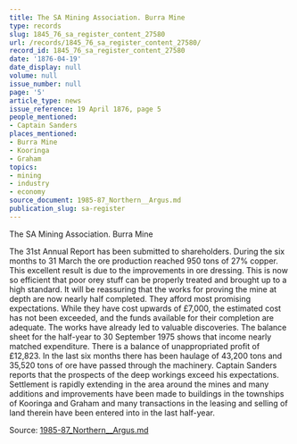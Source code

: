 ```yaml
---
title: The SA Mining Association. Burra Mine
type: records
slug: 1845_76_sa_register_content_27580
url: /records/1845_76_sa_register_content_27580/
record_id: 1845_76_sa_register_content_27580
date: '1876-04-19'
date_display: null
volume: null
issue_number: null
page: '5'
article_type: news
issue_reference: 19 April 1876, page 5
people_mentioned:
- Captain Sanders
places_mentioned:
- Burra Mine
- Kooringa
- Graham
topics:
- mining
- industry
- economy
source_document: 1985-87_Northern__Argus.md
publication_slug: sa-register
---
```


The SA Mining Association.  Burra Mine

The 31st Annual Report has been submitted to shareholders.  During the six months to 31 March the ore production reached 950 tons of 27% copper.  This excellent result is due to the improvements in ore dressing.  This is now so efficient that poor orey stuff can be properly treated and brought up to a high standard.  It will be reassuring that the works for proving the mine at depth are now nearly half completed.  They afford most promising expectations.  While they have cost upwards of £7,000, the estimated cost has not been exceeded, and the funds available for their completion are adequate.  The works have already led to valuable discoveries.  The balance sheet for the half-year to 30 September 1975 shows that income nearly matched expenditure.  There is a balance of unappropriated profit of £12,823.  In the last six months there has been haulage of 43,200 tons and 35,520 tons of ore have passed through the machinery.  Captain Sanders reports that the prospects of the deep workings exceed his expectations.  Settlement is rapidly extending in the area around the mines and many additions and improvements have been made to buildings in the townships of Kooringa and Graham and many transactions in the leasing and selling of land therein have been entered into in the last half-year.

Source: [1985-87_Northern__Argus.md](/downloads/markdown/1985-87_Northern__Argus.md)
